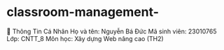 # classroom-management-
👤 Thông Tin Cá Nhân
Họ và tên: Nguyễn Bá Đức
Mã sinh viên: 23010765
Lớp: CNTT_8
Môn học: Xây dựng Web nâng cao (TH2)
